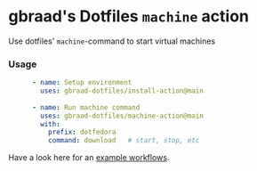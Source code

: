 gbraad's Dotfiles `machine` action
==================================

Use dotfiles' `machine`-command to start virtual machines

### Usage

```yaml
      - name: Setup environment
        uses: gbraad-dotfiles/install-action@main
        
      - name: Run machine command
        uses: gbraad-dotfiles/machine-action@main
        with:
          prefix: dotfedora
          command: download   # start, stop, etc
```

Have a look here for an [example workflows](https://github.com/gbraad-dotfiles/actions-test/blob/main/.github/workflows/test-machine.yml).
